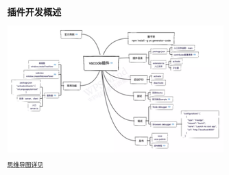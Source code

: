 ## 插件开发概述

<img alt="vscode思维导图" src="https://github.com/nibilin33/frontend-blog/raw/master/press/guide/img/vscode插件.webp"/>

[思维导图详见](https://www.kdocs.cn/view/l/coffNbzR94Ol)
